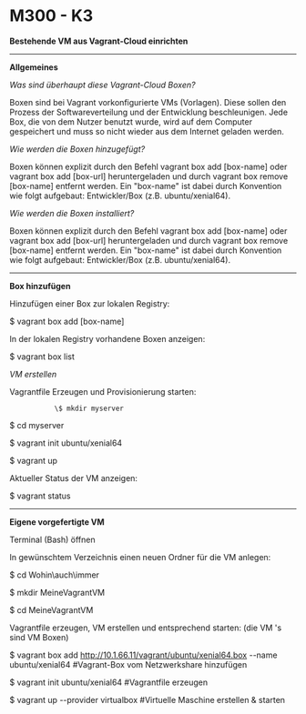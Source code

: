 M300 - K3
============

**Bestehende VM aus Vagrant-Cloud einrichten**
***

**Allgemeines**

*Was sind überhaupt diese Vagrant-Cloud Boxen?*

Boxen sind bei Vagrant vorkonfigurierte VMs (Vorlagen). Diese sollen den Prozess
der Softwareverteilung und der Entwicklung beschleunigen. Jede Box, die von dem
Nutzer benutzt wurde, wird auf dem Computer gespeichert und muss so nicht wieder
aus dem Internet geladen werden.

*Wie werden die Boxen hinzugefügt?*

Boxen können explizit durch den Befehl vagrant box add [box-name] oder vagrant
box add [box-url] heruntergeladen und durch vagrant box remove [box-name]
entfernt werden. Ein "box-name" ist dabei durch Konvention wie folgt aufgebaut:
Entwickler/Box (z.B. ubuntu/xenial64).

*Wie werden die Boxen installiert?*

Boxen können explizit durch den Befehl vagrant box add [box-name] oder vagrant
box add [box-url] heruntergeladen und durch vagrant box remove [box-name]
entfernt werden. Ein "box-name" ist dabei durch Konvention wie folgt aufgebaut:
Entwickler/Box (z.B. ubuntu/xenial64).

***

**Box hinzufügen**

Hinzufügen einer Box zur lokalen Registry:

  $ vagrant box add [box-name]

In der lokalen Registry vorhandene Boxen anzeigen:

  \$ vagrant box list

*VM erstellen*

Vagrantfile Erzeugen und Provisionierung starten:

               \$ mkdir myserver

  \$ cd myserver

  \$ vagrant init ubuntu/xenial64

  \$ vagrant up

Aktueller Status der VM anzeigen:

  \$ vagrant status

***

**Eigene vorgefertigte VM**

Terminal (Bash) öffnen

In gewünschtem Verzeichnis einen neuen Ordner für die VM anlegen:

  \$ cd Wohin\\auch\\immer

  \$ mkdir MeineVagrantVM

  \$ cd MeineVagrantVM

Vagrantfile erzeugen, VM erstellen und entsprechend starten: (die VM 's sind VM Boxen)

  \$ vagrant box add http://10.1.66.11/vagrant/ubuntu/xenial64.box --name
  ubuntu/xenial64 \#Vagrant-Box vom Netzwerkshare hinzufügen

  \$ vagrant init ubuntu/xenial64 \#Vagrantfile erzeugen

  \$ vagrant up --provider virtualbox \#Virtuelle Maschine erstellen & starten
